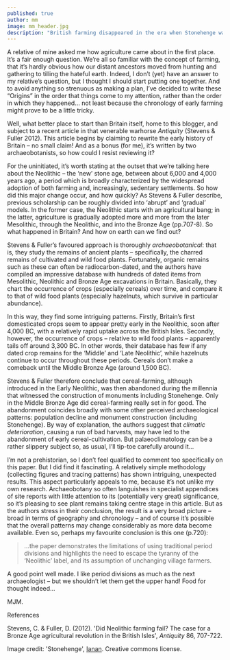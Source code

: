 ```yaml
---
published: true
author: mm
image: mm_header.jpg
description: "British farming disappeared in the era when Stonehenge was built."
---
```

A relative of mine asked me how agriculture came about in the first place. It’s a fair enough question. We’re all so familiar with the concept of farming, that it’s hardly obvious how our distant ancestors moved from hunting and gathering to tilling the hateful earth. Indeed, I don’t (yet) have an answer to my relative’s question, but I thought I should start putting one together. And to avoid anything so strenuous as making a plan, I’ve decided to write these “Origins” in the order that things come to my attention, rather than the order in which they happened… not least because the chronology of early farming might prove to be a little tricky.

Well, what better place to start than Britain itself, home to this blogger, and subject to a recent article in that venerable warhorse _Antiquity_ (Stevens & Fuller 2012). This article begins by claiming to rewrite the early history of Britain – no small claim! And as a bonus (for me), it’s written by two archaeobotanists, so how could I resist reviewing it?

For the uninitiated, it’s worth stating at the outset that we’re talking here about the Neolithic – the ‘new’ stone age, between about 6,000 and 4,000 years ago, a period which is broadly characterized by the widespread adoption of both farming and, increasingly, sedentary settlements. So how did this major change occur, and how quickly? As Stevens & Fuller describe, previous scholarship can be roughly divided into ‘abrupt’ and ‘gradual’ models. In the former case, the Neolithic starts with an agricultural bang; in the latter, agriculture is gradually adopted more and more from the later Mesolithic, through the Neolithic, and into the Bronze Age (pp.707-8). So what happened in Britain? And how on earth can we find out?

Stevens & Fuller’s favoured approach is thoroughly *archaeobotanical*: that is, they study the remains of ancient plants – specifically, the charred remains of cultivated and wild food plants. Fortunately, organic remains such as these can often be radiocarbon-dated, and the authors have compiled an impressive database with hundreds of dated items from Mesolithic, Neolithic and Bronze Age excavations in Britain. Basically, they chart the occurrence of crops (especially cereals) over time, and compare it to that of wild food plants (especially hazelnuts, which survive in particular abundance).

In this way, they find some intriguing patterns. Firstly, Britain’s first domesticated crops seem to appear pretty early in the Neolithic, soon after 4,000 BC, with a relatively rapid uptake across the British Isles. Secondly, however, the occurrence of crops – relative to wild food plants – apparently tails off around 3,300 BC. In other words, their database has few if any dated crop remains for the ‘Middle’ and ‘Late Neolithic’, while hazelnuts continue to occur throughout these periods. Cereals don’t make a comeback until the Middle Bronze Age (around 1,500 BC).

Stevens & Fuller therefore conclude that cereal-farming, although introduced in the Early Neolithic, was then abandoned during the millennia that witnessed the construction of monuments including Stonehenge. Only in the Middle Bronze Age did cereal-farming really set in for good. The  abandonment coincides broadly with some other perceived archaeological patterns: population decline and monument construction (including Stonehenge). By way of explanation, the authors suggest that *climatic deterioration*, causing a run of bad harvests, may have led to the abandonment of early cereal-cultivation. But palaeoclimatology can be a rather slippery subject so, as usual, I’ll tip-toe carefully around it…

I’m not a prehistorian, so I don’t feel qualified to comment too specifically on this paper. But I did find it fascinating. A relatively simple methodology (collecting figures and tracing patterns) has shown intriguing, unexpected results. This aspect particularly appeals to me, because it’s not unlike my own research. Archaeobotany so often languishes in specialist appendices of site reports with little attention to its (potentially very great) significance, so it’s pleasing to see plant remains taking centre stage in this article. But as the authors stress in their conclusion, the result is a very broad picture – broad in terms of geography and chronology – and of course it’s possible that the overall patterns may change considerably as more data become available. Even so, perhaps my favourite conclusion is this one (p.720):

>…the paper demonstrates the limitations of using traditional period divisions and highlights the need to escape the tyranny of the ‘Neolithic’ label, and its assumption of unchanging village farmers. 

A good point well made. I like period divisions as much as the next archaeologist – but we shouldn’t let them get the upper hand! Food for thought indeed…

MJM.

References

Stevens, C. & Fuller, D. (2012). 'Did Neolithic farming fail? The case for a Bronze Age agricultural revolution in the British Isles', _Antiquity_ 86, 707-722.

Image credit: 'Stonehenge', [Ianan](https://www.flickr.com/photos/ianan/4909120122/in/photolist-8tNwo7-fpPF42-9XAHSk-8YhAZo-dMd56j-dM7up2-9DpsQM-6ZVLm4-pmC8dg-3qseBd-4zbFfQ-nLnqdz-6igADe-4p5dAH-68NM4k-aaNBCk-dZ21Bu-obn5TU-jHGKT5-fq4X1w-5immPU-xJHgBa-63Eu64-6yao4i-8Ukdtd-pmkXAP-7UftvE-5u9Vfd-8cb1Ya-jHHsno-aZ7hGt-aZ7hm2-jHHAPJ-jHEydM-3qnQtD-aZ7hbP-aZ7gw2-fpC2FA-aZ7ffi-aZ7f6i-aZ7fSX-aZ7gbP-8Ukc4E-j7d4MR-6yBdaS-uTXcur-dxVdYM-5VhP5Y-bvswrs-fGAr81). Creative commons license.